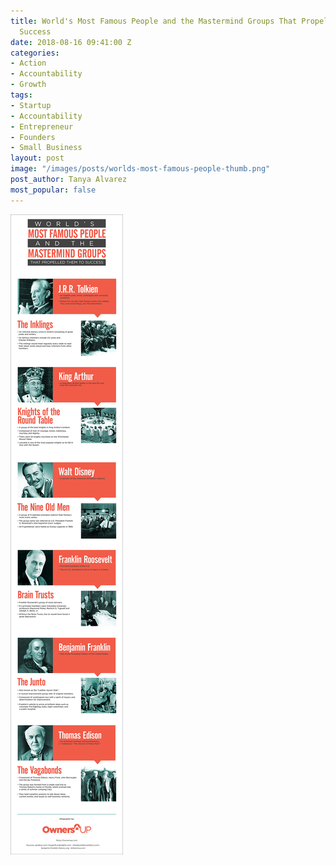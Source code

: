 ```yaml
---
title: World's Most Famous People and the Mastermind Groups That Propelled Them to
  Success
date: 2018-08-16 09:41:00 Z
categories:
- Action
- Accountability
- Growth
tags:
- Startup
- Accountability
- Entrepreneur
- Founders
- Small Business
layout: post
image: "/images/posts/worlds-most-famous-people-thumb.png"
post_author: Tanya Alvarez
most_popular: false
---
```


<img src="/images/posts/worlds-most-famous-people.jpg">